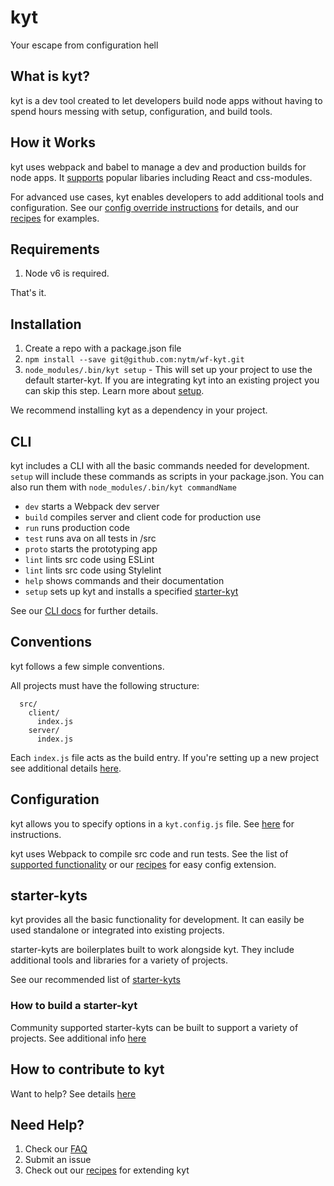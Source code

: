 # kyt
Your escape from configuration hell

## What is kyt?
kyt is a dev tool created to let developers build node apps without having to spend hours messing with setup, configuration, and build tools.


## How it Works

kyt uses webpack and babel to manage a dev and production builds for node apps. It [supports](/config/webpackConfig.md) popular libaries including React and css-modules. 

For advanced use cases, kyt enables developers to add additional tools and configuration.
See our [config override instructions](/config/kytConfig.md#modifyWebpackConfig) for details, and our [recipes](/Recipes.md) for examples.

## Requirements

1. Node v6 is required.

That's it.

## Installation

1. Create a repo with a package.json file
2. `npm install --save git@github.com:nytm/wf-kyt.git`
3. `node_modules/.bin/kyt setup` - This will set up your project to use the default starter-kyt. If you are integrating kyt into an existing project you can skip this step. Learn more about [setup](/cli). 

We recommend installing kyt as a dependency in your project.

## CLI

kyt includes a CLI with all the basic commands needed for development.
`setup` will include these commands as scripts in your package.json.
You can also run them with `node_modules/.bin/kyt commandName`

* `dev` starts a Webpack dev server
* `build` compiles server and client code for production use
* `run` runs production code
* `test` runs ava on all tests in /src
* `proto` starts the prototyping app
* `lint` lints src code using ESLint
* `lint` lints src code using Stylelint
* `help` shows commands and their documentation
* `setup` sets up kyt and installs a specified [starter-kyt](/Starterkyts.md)

See our [CLI docs](/cli) for further details.

## Conventions

kyt follows a few simple conventions.

All projects must have the following structure:
```
  src/
    client/
      index.js
    server/
      index.js
```
Each `index.js` file acts as the build entry.
If you're setting up a new project see additional details [here](/conventions.md). 


## Configuration

kyt allows you to specify options in a `kyt.config.js` file.
See [here](https://github.com/nytm/wf-kyt/kytConfig.md) for instructions.

kyt uses Webpack to compile src code and run tests.
See the list of [supported functionality](/config/webpackConfig.md)
or our [recipes](/Recipes.md) for easy config extension.


## starter-kyts

kyt provides all the basic functionality for development. It can easily be used standalone or integrated into existing projects. 

starter-kyts are boilerplates built to work alongside kyt. 
They include additional tools and libraries for a variety of projects.

See our recommended list of [starter-kyts](/Starterkyts.md) 


### How to build a starter-kyt

Community supported starter-kyts can be built to support a variety of projects. 
See additional info [here](/Starterkyts.md)


## How to contribute to kyt

Want to help? See details [here](/CONTRIBUTING.md) 


## Need Help?

1. Check our [FAQ](/FAQ.md)
2. Submit an issue 
2. Check out our [recipes](/Recipes.md) for extending kyt 
